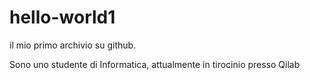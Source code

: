 # hello-world1
il mio primo archivio su github.

Sono uno studente di Informatica, attualmente in tirocinio presso Qilab
